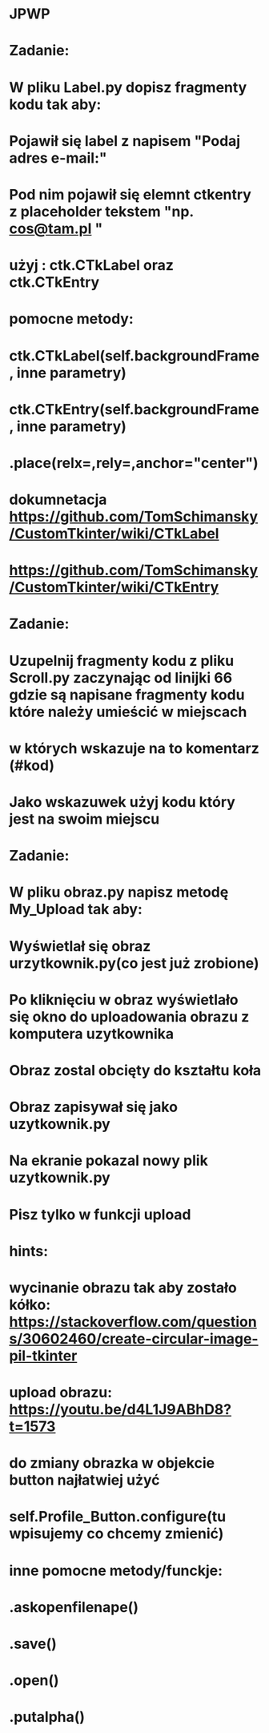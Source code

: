 # JPWP

# Zadanie:
# W pliku Label.py dopisz fragmenty kodu tak aby:
# Pojawił się label z napisem "Podaj adres e-mail:"
# Pod nim pojawił się elemnt ctkentry z placeholder tekstem "np. cos@tam.pl "

# użyj : ctk.CTkLabel oraz ctk.CTkEntry



# pomocne metody:

# ctk.CTkLabel(self.backgroundFrame, inne parametry)
# ctk.CTkEntry(self.backgroundFrame, inne parametry)
# .place(relx=,rely=,anchor="center")
# dokumnetacja https://github.com/TomSchimansky/CustomTkinter/wiki/CTkLabel
# https://github.com/TomSchimansky/CustomTkinter/wiki/CTkEntry

# Zadanie:

# Uzupelnij fragmenty kodu z pliku Scroll.py zaczynając od linijki 66 gdzie są napisane fragmenty kodu które należy umieścić w miejscach 
# w których wskazuje na to komentarz (#kod)
# Jako wskazuwek użyj kodu który jest na swoim miejscu




# Zadanie:
# W pliku obraz.py napisz metodę My_Upload tak aby:
# Wyświetlał się obraz urzytkownik.py(co jest już zrobione)
# Po kliknięciu w obraz wyświetlało się okno do uploadowania obrazu z komputera uzytkownika
# Obraz zostal obcięty do kształtu koła
# Obraz zapisywał się jako uzytkownik.py
# Na ekranie pokazal nowy plik uzytkownik.py

# Pisz tylko w funkcji upload


# hints: 
# wycinanie obrazu tak aby zostało kółko: https://stackoverflow.com/questions/30602460/create-circular-image-pil-tkinter
# upload obrazu: https://youtu.be/d4L1J9ABhD8?t=1573
# do zmiany obrazka w objekcie button najłatwiej użyć 
# self.Profile_Button.configure(tu wpisujemy co chcemy zmienić)
# inne pomocne metody/funckje:
# .askopenfilenape()
# .save()
# .open()
# .putalpha()


